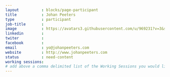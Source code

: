 ```yaml
---
layout          : blocks/page-participant
title           : Johan Peeters
type            : participant
job-title       :
image           : https://avatars3.githubusercontent.com/u/969231?v=3&s=200
linkedin        :
twiter          :
facebook        :
email           : yo@johanpeeters.com
website         : http://www.johanpeeters.com
status          : need-content
working sessions:
# add above a comma delimited list of the Working Sessions you would like to attend (use the session's title)
---
```


